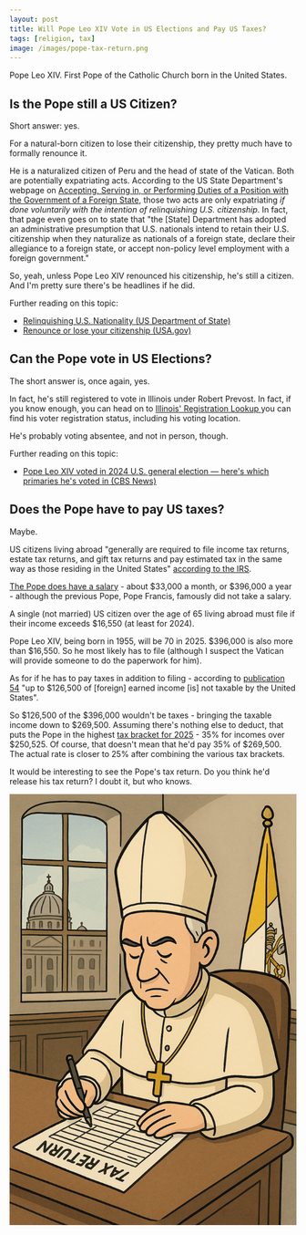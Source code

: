 ```yaml
---
layout: post
title: Will Pope Leo XIV Vote in US Elections and Pay US Taxes?
tags: [religion, tax]
image: /images/pope-tax-return.png
---
```


Pope Leo XIV. First Pope of the Catholic Church born in the United States. 

## Is the Pope still a US Citizen?

Short answer: yes.

For a natural-born citizen to lose their citizenship, they pretty much have to formally renounce it.

He is a naturalized citizen of Peru and the head of state of the Vatican. Both are potentially expatriating acts. According to the US State Department's webpage on [Accepting, Serving in, or Performing Duties of a Position with the Government of a Foreign State](https://travel.state.gov/content/travel/en/legal/visa-law0/Loss-US-Nationality-Public-Office-in-Foreign-State.html), those two acts are only expatriating *if done voluntarily with the intention of relinquishing U.S. citizenship*. In fact, that page even goes on to state that "the [State] Department has adopted an administrative presumption that U.S. nationals intend to retain their U.S. citizenship when they naturalize as nationals of a foreign state, declare their allegiance to a foreign state, or accept non-policy level employment with a foreign government."

So, yeah, unless Pope Leo XIV renounced his citizenship, he's still a citizen. And I'm pretty sure there's be headlines if he did.

Further reading on this topic:

* [Relinquishing U.S. Nationality (US Department of State)](https://travel.state.gov/content/travel/en/legal/travel-legal-considerations/Relinquishing-US-Nationality.html)
* [Renounce or lose your citizenship (USA.gov)](https://www.usa.gov/renounce-lose-citizenship)

## Can the Pope vote in US Elections?

The short answer is, once again, yes.

In fact, he's still registered to vote in Illinois under Robert Prevost. In fact, if you know enough, you can head on to [Illinois' Registration Lookup
](https://ova.elections.il.gov/RegistrationLookup.aspx) you can find his voter registration status, including his voting location.

He's probably voting absentee, and not in person, though.

Further reading on this topic:

* [Pope Leo XIV voted in 2024 U.S. general election — here's which primaries he's voted in (CBS News)](https://www.cbsnews.com/news/pope-leo-robert-prevost-voting-records-republican-democratic-primaries/)

## Does the Pope have to pay US taxes?

Maybe.

US citizens living abroad "generally are required to file income tax returns, estate tax returns, and gift tax returns and pay estimated tax in the same way as those residing in the United States" [according to the IRS](https://www.irs.gov/individuals/international-taxpayers/us-citizens-and-residents-abroad-filing-requirements).

[The Pope does have a salary](https://fortune.com/2025/05/09/american-pope-leo-xiv-six-figure-salary-us-presidents-university-chancellors/) - about $33,000 a month, or $396,000 a year - although the previous Pope, Pope Francis, famously did not take a salary.

A single (not married) US citizen over the age of 65 living abroad must file if their income exceeds $16,550 (at least for 2024).

Pope Leo XIV, being born in 1955, will be 70 in 2025. $396,000 is also more than $16,550. So he most likely has to file (although I suspect the Vatican will provide someone to do the paperwork for him).

As for if he has to pay taxes in addition to filing - according to [publication 54](https://www.irs.gov/forms-pubs/about-publication-54) "up to $126,500 of [foreign] earned income [is] not taxable by the United States".

So $126,500 of the $396,000 wouldn't be taxes - bringing the taxable income down to $269,500. Assuming there's nothing else to deduct, that puts the Pope in the highest [tax bracket for 2025](https://www.irs.gov/newsroom/irs-releases-tax-inflation-adjustments-for-tax-year-2025) - 35% for incomes over $250,525. Of course, that doesn't mean that he'd pay 35% of $269,500. The actual rate is closer to 25% after combining the various tax brackets.

It would be interesting to see the Pope's tax return. Do you think he'd release his tax return? I doubt it, but who knows.

![Cartoon image of a Pope filling out a Paper Tax Return](/images/pope-tax-return.png)
